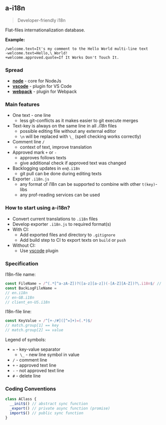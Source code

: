 ## a-i18n

> Developer-friendly i18n

Flat-files internationalization database.

__Example:__

```
/welcome.text=It's my comment to the Hello World multi-line text
-welcome.text=Hello,\_World!
+welcome.approved.quote=If It Works Don't Touch It.
```

### Spread

- __[node](a-i18n-node)__ - core for NodeJs
- __[vscode](a-i18n-vscode)__ - plugin for VS Code
- __[webpack](a-i18n-webpack)__ - plugin for Webpack

### Main features

- One text - one line
  - less git-conflicts as it makes easier to git execute merges
- Text-key is always on the same line in all _.i18n_ files
  - possible editing file without any external editor
  - `\n` will be replaced with `\_` (spell checking works correctly)
- Comment line `/`
  - context of text, improve translation
- Approved mark `+` or `-`
  - approves follows texts
  - give additional check if approved text was changed
- Backlogging updates in `en@.i18n`
  - git pull can be done during editing texts
- Exporter `.i18n.js`
  - any format of i18n can be supported to combine with other `t(key)`-libs
  - any prof-reading services can be used

### How to start using a-i18n?

- Convert current translations to `.i18n` files
- Develop exporter `.i18n.js` to required format(s)
- With CI:
  - Add exported files and directory to `.gitignore`
  - Add build step to CI to export texts on `build` or `push`
- Without CI:
  - Use [vscode](a-i18n-vscode) plugin

### Specification

I18n-file name:

```js
const FileName = /^(.*[^a-zA-Z])?([a-z][a-z])(-[A-Z][A-Z])?\.i18n$/ // BCP 47
const BackLogFileName =
// en.i18n
// en-GB.i18n
// client_en-US.i18n
```

I18n-file line:

```js
const KeyValue = /^[+-/#]([^=]+)=(.*)$/
// match.group[1] == key
// match.group[2] == value
```

Legend of symbols:

- `=` - key-value separator
  - `\_` - new line symbol in value
- `/` - comment line
- `+` - approved text line
- `-` - not approved text line
- `#` - delete line

### Coding Conventions

```js
class AClass {
  __init$() // abstract sync function
  _export() // private async function (promise)
  import$() // public sync function
}
```